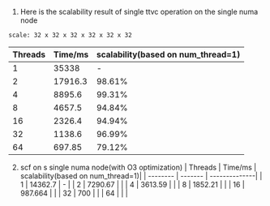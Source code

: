 1. Here is the scalability result of single ttvc operation on the single numa node
```
scale: 32 x 32 x 32 x 32 x 32 x 32
```
| Threads    | Time/ms | scalability(based on num_thread=1)|
| -------- | ------- | --------------|
| 1 | 35338  | - |
| 2 | 17916.3 | 98.61%|
| 4 | 8895.6 | 99.31% |
| 8 | 4657.5 | 94.84%|
| 16 | 2326.4 | 94.94%|
| 32 | 1138.6  | 96.99%
| 64 | 697.85 | 79.12%|

2. scf on s single numa node(with O3 optimization)
| Threads    | Time/ms | scalability(based on num_thread=1)|
| -------- | ------- | --------------|
| 1 | 14362.7 | - |
| 2 | 7290.67 |  |
| 4 | 3613.59  |  |
| 8 | 1852.21  |  |
| 16 | 987.664 |  |
| 32 | 700 |   |
| 64 |  | |